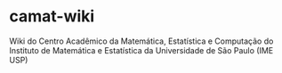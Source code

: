 # camat-wiki
Wiki do Centro Acadêmico da Matemática, Estatística e Computação do Instituto de Matemática e Estatística da Universidade de São Paulo (IME USP)
